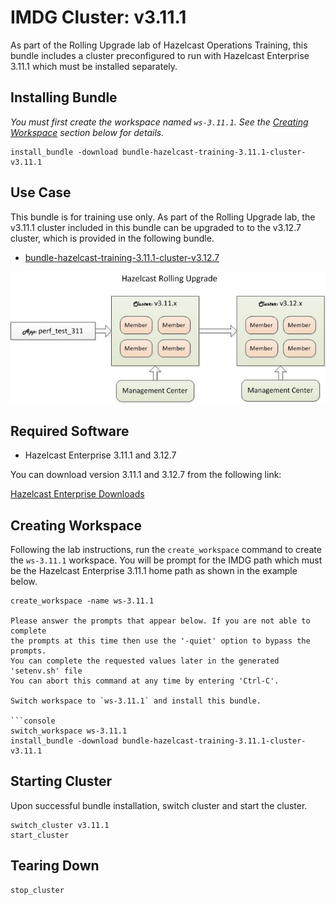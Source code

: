 # IMDG Cluster: v3.11.1

As part of the Rolling Upgrade lab of Hazelcast Operations Training, this bundle includes a cluster preconfigured to run with Hazelcast Enterprise 3.11.1 which must be installed separately.

## Installing Bundle

*You must first create the workspace named `ws-3.11.1`. See the [Creating Workspace](#creating-workspace) section below for details.*

```console
install_bundle -download bundle-hazelcast-training-3.11.1-cluster-v3.11.1
```

## Use Case

This bundle is for training use only. As part of the Rolling Upgrade lab, the v3.11.1 cluster included in this bundle can be upgraded to to the v3.12.7 cluster, which is provided in the following bundle.

- [bundle-hazelcast-training-3.11.1-cluster-v3.12.7](git@github.com:padogrid/bundle-hazelcast-training-3.12.7-cluster-v3.12.7)

![Rolling Upgrade Diagram](/images/rolling-upgrade.jpg)

## Required Software

 - Hazelcast Enterprise 3.11.1 and 3.12.7

You can download version 3.11.1 and 3.12.7 from the following link:

[Hazelcast Enterprise Downloads](https://hazelcast.com/download/customer/)

## Creating Workspace

Following the lab instructions, run the `create_workspace` command to create the `ws-3.11.1` workspace. You will be prompt for the IMDG path which must be the Hazelcast Enterprise 3.11.1 home path as shown in the example below.

```console
create_workspace -name ws-3.11.1

Please answer the prompts that appear below. If you are not able to complete
the prompts at this time then use the '-quiet' option to bypass the prompts.
You can complete the requested values later in the generated 'setenv.sh' file
You can abort this command at any time by entering 'Ctrl-C'.

Switch workspace to `ws-3.11.1` and install this bundle.

```console
switch_workspace ws-3.11.1
install_bundle -download bundle-hazelcast-training-3.11.1-cluster-v3.11.1
```

## Starting Cluster

Upon successful bundle installation, switch cluster and start the cluster.

```console
switch_cluster v3.11.1
start_cluster
```
## Tearing Down

```bash
stop_cluster
```
